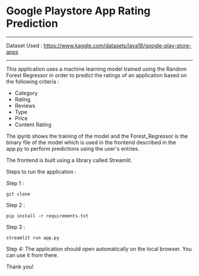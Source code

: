 # Google Playstore App Rating Prediction

---

Dataset Used : https://www.kaggle.com/datasets/lava18/google-play-store-apps

---

This application uses a machine learning model trained using the Random Forest Regressor in order to predict the ratings of an application based on the following criteria :

- Category          
- Rating            
- Reviews           
- Type              
- Price             
- Content Rating

The ipynb shows the training of the model and the Forest_Regressor is the binary file of the model which is used in the frontend described in the app.py to perform predictions using the user's entries.

The frontend is built using a library called Streamlit.

Steps to run the application : 

Step 1 : 
```console
git clone
```

Step 2 : 
```console
pip install -r requirements.txt
```

Step 3 : 
```console
streamlit run app.py
```

Step 4: 
The application should open automatically on the local browser. You can use it from there.

Thank you!